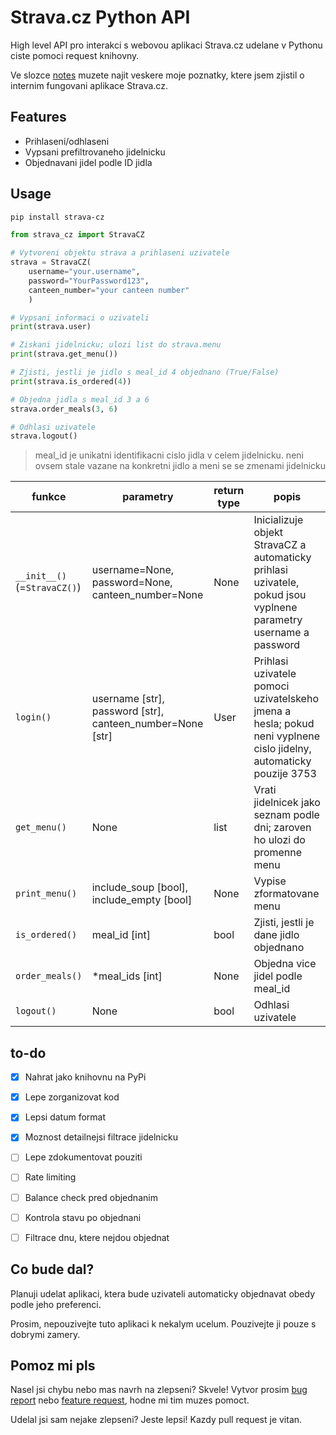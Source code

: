 # Strava.cz Python API

High level API pro interakci s webovou aplikaci Strava.cz udelane v Pythonu ciste pomoci request knihovny.

Ve slozce [notes](https://github.com/jsem-nerad/strava-cz-python/tree/main/notes) muzete najit veskere moje poznatky, ktere jsem zjistil o internim fungovani aplikace Strava.cz.

## Features
- Prihlaseni/odhlaseni
- Vypsani prefiltrovaneho jidelnicku 
- Objednavani jidel podle ID jidla


## Usage

```bash
pip install strava-cz
```



```python
from strava_cz import StravaCZ

# Vytvoreni objektu strava a prihlaseni uzivatele
strava = StravaCZ(
    username="your.username", 
    password="YourPassword123", 
    canteen_number="your canteen number"
    )

# Vypsani informaci o uzivateli
print(strava.user)

# Ziskani jidelnicku; ulozi list do strava.menu
print(strava.get_menu())

# Zjisti, jestli je jidlo s meal_id 4 objednano (True/False)
print(strava.is_ordered(4))

# Objedna jidla s meal_id 3 a 6
strava.order_meals(3, 6)

# Odhlasi uzivatele
strava.logout()
```

> meal_id je unikatni identifikacni cislo jidla v celem jidelnicku. neni ovsem stale vazane na konkretni jidlo a meni se se zmenami jidelnicku


| funkce              | parametry                                                 | return type | popis                                                                                                              |
|---------------------|-----------------------------------------------------------|-------------|--------------------------------------------------------------------------------------------------------------------|
| `__init__()` (=`StravaCZ()`)        | username=None, password=None, canteen_number=None         | None        | Inicializuje objekt StravaCZ a automaticky prihlasi uzivatele, pokud jsou vyplnene parametry username a password   |
| `login()`           | username [str], password [str], canteen_number=None [str] | User        | Prihlasi uzivatele pomoci uzivatelskeho jmena a hesla; pokud neni vyplnene cislo jidelny, automaticky pouzije 3753 |
| `get_menu()` | None                                                      | list        | Vrati jidelnicek jako seznam podle dni; zaroven ho ulozi do promenne menu                        |
| `print_menu()`          | include_soup [bool], include_empty [bool]             | None        | Vypise zformatovane menu         |
| `is_ordered()`      | meal_id [int]                                             | bool        | Zjisti, jestli je dane jidlo objednano        |
| `order_meals()`     | *meal_ids [int]                                           | None        | Objedna vice jidel podle meal_id                                                                                   |
| `logout()`          | None                                                      | bool        | Odhlasi uzivatele                                                                                                  |


## to-do

- [x] Nahrat jako knihovnu na PyPi
- [x] Lepe zorganizovat kod
- [x] Lepsi datum format
- [x] Moznost detailnejsi filtrace jidelnicku
- [ ] Lepe zdokumentovat pouziti
- [ ] Rate limiting
- [ ] Balance check pred objednanim
- [ ] Kontrola stavu po objednani
- [ ] Filtrace dnu, ktere nejdou objednat


## Co bude dal?

Planuji udelat aplikaci, ktera bude uzivateli automaticky objednavat obedy podle jeho preferenci.

Prosim, nepouzivejte tuto aplikaci k nekalym ucelum. Pouzivejte ji pouze s dobrymi zamery.


## Pomoz mi pls

Nasel jsi chybu nebo mas navrh na zlepseni? Skvele! Vytvor prosim [bug report](https://github.com/jsem-nerad/strava-cz-python/issues/new?labels=bug) nebo [feature request](https://github.com/jsem-nerad/strava-cz-python/issues/new?labels=enhancement), hodne mi tim muzes pomoct.

Udelal jsi sam nejake zlepseni? Jeste lepsi! Kazdy pull request je vitan.





